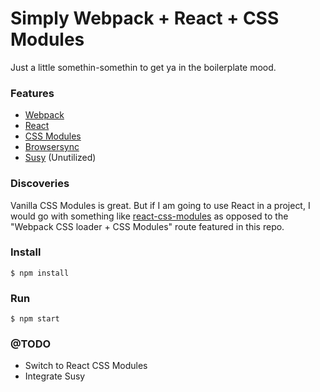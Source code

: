 # Simply Webpack + React + CSS Modules

Just a little somethin-somethin to get ya in the boilerplate mood.

### Features

- [Webpack](https://github.com/webpack/webpack)
- [React](https://github.com/facebook/react)
- [CSS Modules](https://github.com/css-modules)
- [Browsersync](https://github.com/BrowserSync/browser-sync)
- [Susy](https://github.com/oddbird/susy) (Unutilized)

### Discoveries

Vanilla CSS Modules is great. But if I am going to use React in a project, I would go with something like [react-css-modules](https://github.com/gajus/react-css-modules) as opposed to the "Webpack CSS loader + CSS Modules" route featured in this repo.


### Install

`$ npm install`

### Run

`$ npm start`

### @TODO

- Switch to React CSS Modules
- Integrate Susy 